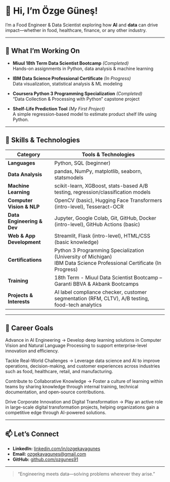 # 👋 Hi, I’m Özge Güneş!

I’m a Food Engineer & Data Scientist exploring how **AI** and **data** can drive impact—whether in food, healthcare, finance, or any other industry.

---

## 🔭 What I’m Working On

- **Miuul 18th Term Data Scientist Bootcamp** *(Completed)*  
  Hands-on assignments in Python, data analysis & machine learning  

- **IBM Data Science Professional Certificate** *(In Progress)*  
  Data visualization, statistical analysis & ML modeling  

- **Coursera Python 3 Programming Specialization** *(Completed)*  
  “Data Collection & Processing with Python” capstone project  

- **Shelf-Life Prediction Tool** *(My First Project)*  
  A simple regression-based model to estimate product shelf life using Python.

---

## 🌱 Skills & Technologies 

| Category                   | Tools & Technologies                                                                 |
|----------------------------|--------------------------------------------------------------------------------------|
| **Languages**              | Python, SQL (beginner)                                                              |
| **Data Analysis**          | pandas, NumPy, matplotlib, seaborn, statsmodels                                     |
| **Machine Learning**       | scikit-learn, XGBoost, stats-based A/B testing, regression/classification models    |
| **Computer Vision & NLP**  | OpenCV (basic), Hugging Face Transformers (intro-level), Tesseract-OCR              |
| **Data Engineering & Dev** | Jupyter, Google Colab, Git, GitHub, Docker (intro-level), GitHub Actions (basic)    |
| **Web & App Development**  | Streamlit, Flask (intro-level), HTML/CSS (basic knowledge)                          |
| **Certifications**         | Python 3 Programming Specialization (University of Michigan)<br>IBM Data Science Professional Certificate (In Progress) |
| **Training**               | 18th Term - Miuul Data Scientist Bootcamp – <br>Garanti BBVA & Akbank Bootcamps     |
| **Projects & Interests**   | AI label compliance checker, customer segmentation (RFM, CLTV), A/B testing, food-tech analytics |


---

## 🎯 Career Goals
Advance in AI Engineering
→ Develop deep learning solutions in Computer Vision and Natural Language Processing to support enterprise-level innovation and efficiency.

Tackle Real-World Challenges
→ Leverage data science and AI to improve operations, decision-making, and customer experiences across industries such as food, healthcare, retail, and manufacturing.

Contribute to Collaborative Knowledge
→ Foster a culture of learning within teams by sharing knowledge through internal training, technical documentation, and open-source contributions.

Drive Corporate Innovation and Digital Transformation
→ Play an active role in large-scale digital transformation projects, helping organizations gain a competitive edge through AI-powered solutions.

---

## 📫 Let’s Connect
- **LinkedIn:** [linkedin.com/in/ozgekayagunes](https://linkedin.com/in/ozgekayagunes)  
- **Email:** ozgekayagunes@gmail.com  
- **GitHub:** [github.com/ozgunes91](https://github.com/ozgunes91)  

---

> “Engineering meets data—solving problems wherever they arise.”  
